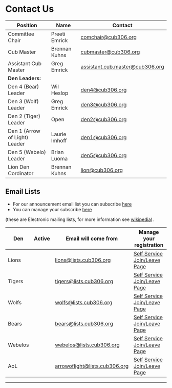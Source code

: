 # Contact Us #

<style>
h3{margin-bottom:0.25em;margin-left:0.25em;text-decoration:underline;}
p{margin-bottom:0.25em;margin-top:0.25em;}
</style>
 
| Position            | Name          | Contact                              |
| ------------------- | ------------- | ------------------------------------ |
| Committee Chair     | Preeti Emrick  | [comchair@cub306.org](mailto:comchair@cub306.org)|
| Cub Master          | Brennan Kuhns    | [cubmaster@cub306.org](mailto:cubmaster@cub306.org) |
| Assistant Cub Master| Greg Emrick   | [assistant.cub.master@cub306.org](mailto:assistant.cub.master@cub306.org) |
| **Den Leaders:**    |               | |
| Den 4 (Bear) Leader      | Wil Heslop    | [den4@cub306.org](mailto:camping@cub306.org) |
| Den 3 (Wolf) Leader  | Greg Emrick   | [den3@cub306.org](mailto:den3@cub306.org) |
| Den 2 (Tiger) Leader  | Open | [den2@cub306.org](mailto:den2@cub306.org) |
| Den 1 (Arrow of Light)  Leader     | Laurie Imhoff | [den1@cub306.org](mailto:den1@cub306.org)
| Den 5 (Webelo) Leader | Brian Luoma   | [den5@cub306.org](mailto:den5@cub306.org) |
| Lion Den Cordinator | Brennan Kuhns | [lion@cub306.org](mailto:lion@cub306.org) |


## Email Lists

* For our announcement email list you can subscribe [here](subscribe.md)
* You can manage your subscribe [here](http://lists.cub306.org/listinfo.cgi/talk-cub306.org)

(these are Electronic mailing lists, for more information see [wikipedia](https://en.wikipedia.org/wiki/Electronic_mailing_list)).

| Den     | Active | Email will come from          | Manage your registration |
| ------- | ------ | ----------------------------- | ------------------------ |
| Lions   |        | lions@lists.cub306.org        | [Self Service Join/Leave Page](http://lists.cub306.org/listinfo.cgi/lions-cub306.org)   |
| Tigers  |        | tigers@lists.cub306.org       | [Self Service Join/Leave Page](http://lists.cub306.org/listinfo.cgi/tigers-cub306.org)  |
| Wolfs   |        | wolfs@lists.cub306.org        | [Self Service Join/Leave Page](http://lists.cub306.org/listinfo.cgi/wolfs-cub306.org)   |
| Bears   |        | bears@lists.cub306.org        | [Self Service Join/Leave Page](http://lists.cub306.org/listinfo.cgi/bears-cub306.org)   |
| Webelos |        | webelos@lists.cub306.org      | [Self Service Join/Leave Page](http://lists.cub306.org/listinfo.cgi/webelos-cub306.org) |
| AoL     |        | arrowoflight@lists.cub306.org | [Self Service Join/Leave Page](http://lists.cub306.org/listinfo.cgi/wolfs-cub306.org)   |

----



